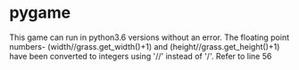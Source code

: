 # pygame

This game can run in python3.6 versions without an error. The floating point numbers- 
(width//grass.get_width()+1) and (height//grass.get_height()+1) have been converted to integers using '//' instead of '/'. Refer to line 56
